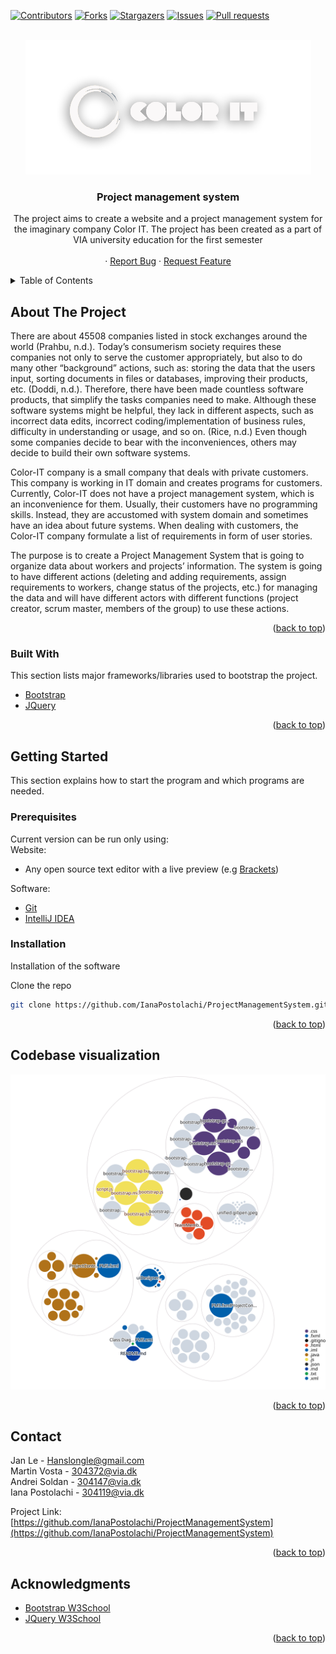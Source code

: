 <div id="top"></div>

[![Contributors][contributors-shield]][contributors-url]
[![Forks][forks-shield]][forks-url]
[![Stargazers][stars-shield]][stars-url]
[![Issues][issues-shield]][issues-url]
[![Pull requests][pull-shield]][pull-url]




<br />
<div align="center">
   <a href="https://github.com/IanaPostolachi/ProjectManagementSystem">
    <img src="Website/images/logo.png" alt="Logo">
  </a>
  <h3 align="center">Project management system</h3>

  <p align="center">
    The project aims to create a website and a project management system for the imaginary company Color IT. The project has been created as a part of VIA university education for the first semester
    <br />
    <br />
    ·
    <a href="https://github.com/IanaPostolachi/ProjectManagementSystem/issues">Report Bug</a>
    ·
    <a href="https://github.com/IanaPostolachi/ProjectManagementSystem/issues">Request Feature</a>
  </p>
</div>



<!-- TABLE OF CONTENTS -->
<details>
  <summary>Table of Contents</summary>
  <ol>
    <li>
      <a href="#about-the-project">About The Project</a>
      <ul>
        <li><a href="#built-with">Built With</a></li>
      </ul>
    </li>
    <li>
      <a href="#getting-started">Getting Started</a>
      <ul>
        <li><a href="#prerequisites">Prerequisites</a></li>
        <li><a href="#installation">Installation</a></li>
      </ul>
    </li>
    <li><a href="#contact">Contact</a></li>
    <li><a href="#acknowledgments">Acknowledgments</a></li>
  </ol>
</details>



## About The Project


There are about 45508 companies listed in stock exchanges around the world
(Prahbu, n.d.). Today’s consumerism society requires these companies not only to
serve the customer appropriately, but also to do many other “background” actions,
such as: storing the data that the users input, sorting documents in files or databases,
improving their products, etc. (Doddi, n.d.). Therefore, there have been made countless
software products, that simplify the tasks companies need to make. Although these
software systems might be helpful, they lack in different aspects, such as incorrect data
edits, incorrect coding/implementation of business rules, difficulty in understanding or
usage, and so on. (Rice, n.d.) Even though some companies decide to bear with the
inconveniences, others may decide to build their own software systems.

Color-IT company is a small company that deals with private customers. This
company is working in IT domain and creates programs for customers. Currently,
Color-IT does not have a project management system, which is an inconvenience for
them. Usually, their customers have no programming skills. Instead, they are
accustomed with system domain and sometimes have an idea about future systems.
When dealing with customers, the Color-IT company formulate a list of requirements in
form of user stories.

The purpose is to create a Project Management System that is going to
organize data about workers and projects’ information. The system is going to have
different actions (deleting and adding requirements, assign requirements to workers,
change status of the projects, etc.) for managing the data and will have different actors
with different functions (project creator, scrum master, members of the group) to use
these actions.

<p align="right">(<a href="#top">back to top</a>)</p>



### Built With

This section lists major frameworks/libraries used to bootstrap the project.

* [Bootstrap](https://getbootstrap.com)
* [JQuery](https://jquery.com)

<p align="right">(<a href="#top">back to top</a>)</p>


## Getting Started

This section explains how to start the program and which programs are needed.

### Prerequisites

Current version can be run only using:
<br/>
  Website:
<br/>
 * Any open source text editor with a live preview (e.g [Brackets](https://brackets.io/))
 
  Software:
  * [Git](https://git-scm.com/)
  * [IntelliJ IDEA](https://www.jetbrains.com/idea/)

### Installation

Installation of the software

 Clone the repo
   ```sh
   git clone https://github.com/IanaPostolachi/ProjectManagementSystem.git
   ```

<p align="right">(<a href="#top">back to top</a>)</p>



## Codebase visualization

![Visualization of the codebase](./diagram.svg)

<p align="right">(<a href="#top">back to top</a>)</p>

<!-- CONTACT -->
## Contact

Jan Le - Hanslongle@gmail.com
<br/>
Martin Vosta - 304372@via.dk
<br/>
Andrei Soldan - 304147@via.dk
<br/>
Iana Postolachi - 304119@via.dk

Project Link: [https://github.com/IanaPostolachi/ProjectManagementSystem](https://github.com/IanaPostolachi/ProjectManagementSystem)

<p align="right">(<a href="#top">back to top</a>)</p>



<!-- ACKNOWLEDGMENTS -->
## Acknowledgments

* [Bootstrap W3School](https://www.w3schools.com/bootstrap5/index.php)
* [JQuery W3School](https://www.w3schools.com/jquERy/default.asp)

<p align="right">(<a href="#top">back to top</a>)</p>




[contributors-shield]: https://img.shields.io/github/contributors/IanaPostolachi/ProjectManagementSystem.svg?style=for-the-badge
[contributors-url]: https://github.com/IanaPostolachi/ProjectManagementSystem/graphs/contributors
[forks-shield]: https://img.shields.io/github/forks/IanaPostolachi/ProjectManagementSystem.svg?style=for-the-badge
[forks-url]: https://github.com/IanaPostolachi/ProjectManagementSystem/network/members
[stars-shield]: https://img.shields.io/github/stars/IanaPostolachi/ProjectManagementSystem.svg?style=for-the-badge
[stars-url]: https://github.com/IanaPostolachi/ProjectManagementSystem/stargazers
[issues-shield]: https://img.shields.io/github/issues/IanaPostolachi/ProjectManagementSystem.svg?style=for-the-badge
[issues-url]: https://github.com/IanaPostolachi/ProjectManagementSystem/issues
[pull-shield]: https://img.shields.io/github/issues-pr/IanaPostolachi/ProjectManagementSystem.svg?style=for-the-badge
[pull-url]: https://github.com/IanaPostolachi/ProjectManagementSystem/pulls
